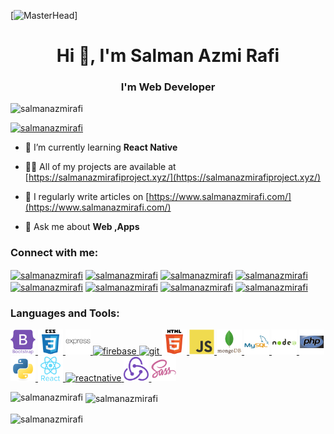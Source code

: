 [![MasterHead](https://jayamwebsolutions.com/img/website.gif)]
<h1 align="center">Hi 👋, I'm Salman Azmi Rafi</h1>
<h3 align="center">I'm Web Developer</h3>


<p align="left"> <img src="https://komarev.com/ghpvc/?username=salmanazmirafi&label=Profile%20views&color=0e75b6&style=flat" alt="salmanazmirafi" /> </p>

<p align="left"> <a href="https://twitter.com/salmanazmirafi" target="blank"><img src="https://img.shields.io/twitter/follow/salmanazmirafi?logo=twitter&style=for-the-badge" alt="salmanazmirafi" /></a> </p>

- 🌱 I’m currently learning **React Native**

- 👨‍💻 All of my projects are available at [https://salmanazmirafiproject.xyz/](https://salmanazmirafiproject.xyz/)

- 📝 I regularly write articles on [https://www.salmanazmirafi.com/](https://www.salmanazmirafi.com/)

- 💬 Ask me about **Web ,Apps**

<h3 align="left">Connect with me:</h3>
<p align="left">
<a href="https://twitter.com/salmanazmirafi" target="blank"><img align="center" src="https://raw.githubusercontent.com/rahuldkjain/github-profile-readme-generator/master/src/images/icons/Social/twitter.svg" alt="salmanazmirafi" height="30" width="40" /></a>
<a href="https://linkedin.com/in/salmanazmirafi" target="blank"><img align="center" src="https://raw.githubusercontent.com/rahuldkjain/github-profile-readme-generator/master/src/images/icons/Social/linked-in-alt.svg" alt="salmanazmirafi" height="30" width="40" /></a>
<a href="https://stackoverflow.com/users/salmanazmirafi" target="blank"><img align="center" src="https://raw.githubusercontent.com/rahuldkjain/github-profile-readme-generator/master/src/images/icons/Social/stack-overflow.svg" alt="salmanazmirafi" height="30" width="40" /></a>
<a href="https://fb.com/salmanazmirafi" target="blank"><img align="center" src="https://raw.githubusercontent.com/rahuldkjain/github-profile-readme-generator/master/src/images/icons/Social/facebook.svg" alt="salmanazmirafi" height="30" width="40" /></a>
<a href="https://instagram.com/salmanazmirafi" target="blank"><img align="center" src="https://raw.githubusercontent.com/rahuldkjain/github-profile-readme-generator/master/src/images/icons/Social/instagram.svg" alt="salmanazmirafi" height="30" width="40" /></a>
<a href="https://dribbble.com/salmanazmirafi" target="blank"><img align="center" src="https://raw.githubusercontent.com/rahuldkjain/github-profile-readme-generator/master/src/images/icons/Social/dribbble.svg" alt="salmanazmirafi" height="30" width="40" /></a>
<a href="https://www.behance.net/salmanazmirafi" target="blank"><img align="center" src="https://raw.githubusercontent.com/rahuldkjain/github-profile-readme-generator/master/src/images/icons/Social/behance.svg" alt="salmanazmirafi" height="30" width="40" /></a>
<a href="https://www.youtube.com/c/salmanazmirafi" target="blank"><img align="center" src="https://raw.githubusercontent.com/rahuldkjain/github-profile-readme-generator/master/src/images/icons/Social/youtube.svg" alt="salmanazmirafi" height="30" width="40" /></a>
</p>

<h3 align="left">Languages and Tools:</h3>
<p align="left"> <a href="https://getbootstrap.com" target="_blank" rel="noreferrer"> <img src="https://raw.githubusercontent.com/devicons/devicon/master/icons/bootstrap/bootstrap-plain-wordmark.svg" alt="bootstrap" width="40" height="40"/> </a> <a href="https://www.w3schools.com/css/" target="_blank" rel="noreferrer"> <img src="https://raw.githubusercontent.com/devicons/devicon/master/icons/css3/css3-original-wordmark.svg" alt="css3" width="40" height="40"/> </a> <a href="https://expressjs.com" target="_blank" rel="noreferrer"> <img src="https://raw.githubusercontent.com/devicons/devicon/master/icons/express/express-original-wordmark.svg" alt="express" width="40" height="40"/> </a> <a href="https://firebase.google.com/" target="_blank" rel="noreferrer"> <img src="https://www.vectorlogo.zone/logos/firebase/firebase-icon.svg" alt="firebase" width="40" height="40"/> </a> <a href="https://git-scm.com/" target="_blank" rel="noreferrer"> <img src="https://www.vectorlogo.zone/logos/git-scm/git-scm-icon.svg" alt="git" width="40" height="40"/> </a> <a href="https://www.w3.org/html/" target="_blank" rel="noreferrer"> <img src="https://raw.githubusercontent.com/devicons/devicon/master/icons/html5/html5-original-wordmark.svg" alt="html5" width="40" height="40"/> </a> <a href="https://developer.mozilla.org/en-US/docs/Web/JavaScript" target="_blank" rel="noreferrer"> <img src="https://raw.githubusercontent.com/devicons/devicon/master/icons/javascript/javascript-original.svg" alt="javascript" width="40" height="40"/> </a> <a href="https://www.mongodb.com/" target="_blank" rel="noreferrer"> <img src="https://raw.githubusercontent.com/devicons/devicon/master/icons/mongodb/mongodb-original-wordmark.svg" alt="mongodb" width="40" height="40"/> </a> <a href="https://www.mysql.com/" target="_blank" rel="noreferrer"> <img src="https://raw.githubusercontent.com/devicons/devicon/master/icons/mysql/mysql-original-wordmark.svg" alt="mysql" width="40" height="40"/> </a> <a href="https://nodejs.org" target="_blank" rel="noreferrer"> <img src="https://raw.githubusercontent.com/devicons/devicon/master/icons/nodejs/nodejs-original-wordmark.svg" alt="nodejs" width="40" height="40"/> </a> <a href="https://www.php.net" target="_blank" rel="noreferrer"> <img src="https://raw.githubusercontent.com/devicons/devicon/master/icons/php/php-original.svg" alt="php" width="40" height="40"/> </a> <a href="https://www.python.org" target="_blank" rel="noreferrer"> <img src="https://raw.githubusercontent.com/devicons/devicon/master/icons/python/python-original.svg" alt="python" width="40" height="40"/> </a> <a href="https://reactjs.org/" target="_blank" rel="noreferrer"> <img src="https://raw.githubusercontent.com/devicons/devicon/master/icons/react/react-original-wordmark.svg" alt="react" width="40" height="40"/> </a> <a href="https://reactnative.dev/" target="_blank" rel="noreferrer"> <img src="https://reactnative.dev/img/header_logo.svg" alt="reactnative" width="40" height="40"/> </a> <a href="https://redux.js.org" target="_blank" rel="noreferrer"> <img src="https://raw.githubusercontent.com/devicons/devicon/master/icons/redux/redux-original.svg" alt="redux" width="40" height="40"/> </a> <a href="https://sass-lang.com" target="_blank" rel="noreferrer"> <img src="https://raw.githubusercontent.com/devicons/devicon/master/icons/sass/sass-original.svg" alt="sass" width="40" height="40"/> </a> </p>

<p><img align="left" src="https://github-readme-stats.vercel.app/api/top-langs?username=salmanazmirafi&show_icons=true&locale=en&layout=compact" alt="salmanazmirafi" /></p>

<p>&nbsp;<img align="center" src="https://github-readme-stats.vercel.app/api?username=salmanazmirafi&show_icons=true&locale=en" alt="salmanazmirafi" /></p>

<p><img align="center" src="https://github-readme-streak-stats.herokuapp.com/?user=salmanazmirafi&" alt="salmanazmirafi" /></p>
